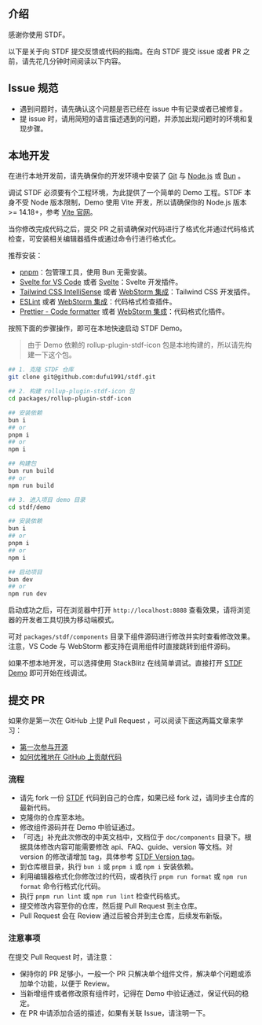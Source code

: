 ## 介绍

感谢你使用 STDF。

以下是关于向 STDF 提交反馈或代码的指南。在向 STDF 提交 issue 或者 PR 之前，请先花几分钟时间阅读以下内容。

## Issue 规范

- 遇到问题时，请先确认这个问题是否已经在 issue 中有记录或者已被修复。
- 提 issue 时，请用简短的语言描述遇到的问题，并添加出现问题时的环境和复现步骤。

## 本地开发

在进行本地开发前，请先确保你的开发环境中安装了 [Git](https://git-scm.com) 与 [Node.js](https://nodejs.org/zh-cn) 或 [Bun](https://bun.sh) 。

调试 STDF 必须要有个工程环境，为此提供了一个简单的 Demo 工程。STDF 本身不受 Node 版本限制，Demo 使用 Vite 开发，所以请确保你的 Node.js 版本 >= 14.18+，参考 [Vite 官网](https://cn.vitejs.dev/guide/#scaffolding-your-first-vite-project)。

当你修改完成代码之后，提交 PR 之前请确保对代码进行了格式化并通过代码格式检查，可安装相关编辑器插件或通过命令行进行格式化。

推荐安装：

- [pnpm](https://pnpm.io/zh)：包管理工具，使用 Bun 无需安装。
- [Svelte for VS Code](https://marketplace.visualstudio.com/items?itemName=svelte.svelte-vscode) 或者 [Svelte](https://plugins.jetbrains.com/plugin/12375-svelte)：Svelte 开发插件。
- [Tailwind CSS IntelliSense](https://marketplace.visualstudio.com/items?itemName=bradlc.vscode-tailwindcss) 或者 [WebStorm 集成](https://www.jetbrains.com/help/webstorm/tailwind-css.html)：Tailwind CSS 开发插件。
- [ESLint](https://marketplace.visualstudio.com/items?itemName=dbaeumer.vscode-eslint) 或者 [WebStorm 集成](https://www.jetbrains.com/help/webstorm/eslint.html)：代码格式检查插件。
- [Prettier - Code formatter](https://marketplace.visualstudio.com/items?itemName=esbenp.prettier-vscode) 或者 [WebStorm 集成](https://www.jetbrains.com/help/webstorm/prettier.html)：代码格式化插件。

按照下面的步骤操作，即可在本地快速启动 STDF Demo。

> 由于 Demo 依赖的 rollup-plugin-stdf-icon 包是本地构建的，所以请先构建一下这个包。

```bash
## 1. 克隆 STDF 仓库
git clone git@github.com:dufu1991/stdf.git

## 2. 构建 rollup-plugin-stdf-icon 包
cd packages/rollup-plugin-stdf-icon

## 安装依赖
bun i
## or
pnpm i
## or
npm i

## 构建包
bun run build
## or
npm run build

## 3. 进入项目 demo 目录
cd stdf/demo

## 安装依赖
bun i
## or
pnpm i
## or
npm i

## 启动项目
bun dev
## or
npm run dev
```

启动成功之后，可在浏览器中打开 `http://localhost:8888` 查看效果，请将浏览器的开发者工具切换为移动端模式。

可对 `packages/stdf/components` 目录下组件源码进行修改并实时查看修改效果。注意，VS Code 与 WebStorm 都支持在调用组件时直接跳转到组件源码。

如果不想本地开发，可以选择使用 StackBlitz 在线简单调试。直接打开 [STDF Demo](https://stackblitz.com/github/dufu1991/demo-stdf) 即可开始在线调试。

## 提交 PR

如果你是第一次在 GitHub 上提 Pull Request ，可以阅读下面这两篇文章来学习：

- [第一次参与开源](https://github.com/firstcontributions/first-contributions/blob/main/translations/README.zh-cn.md)
- [如何优雅地在 GitHub 上贡献代码](https://segmentfault.com/a/1190000000736629)

### 流程

- 请先 fork 一份 [STDF](https://github.com/dufu1991/stdf) 代码到自己的仓库，如果已经 fork 过，请同步主仓库的最新代码。
- 克隆你的仓库至本地。
- 修改组件源码并在 Demo 中验证通过。
- 「可选」补充此次修改的中英文档中，文档位于 `doc/components` 目录下。根据具体修改内容可能需要修改 api、FAQ、guide、version 等文档。对 version 的修改请增加 tag，具体参考 [STDF Version tag](https://github.com/dufu1991/stdf/blob/main/doc/components/button/version.md?plain=1)。
- 到仓库根目录，执行 `bun i` 或 `pnpm i` 或 `npm i` 安装依赖。
- 利用编辑器格式化你修改过的代码，或者执行 `pnpm run format` 或 `npm run format` 命令行格式化代码。
- 执行 `pnpm run lint` 或 `npm run lint` 检查代码格式。
- 提交修改内容至你的仓库，然后提 Pull Request 到主仓库。
- Pull Request 会在 Review 通过后被合并到主仓库，后续发布新版。

### 注意事项

在提交 Pull Request 时，请注意：

- 保持你的 PR 足够小，一般一个 PR 只解决单个组件文件，解决单个问题或添加单个功能，以便于 Review。
- 当新增组件或者修改原有组件时，记得在 Demo 中验证通过，保证代码的稳定。
- 在 PR 中请添加合适的描述，如果有关联 Issue，请注明一下。
